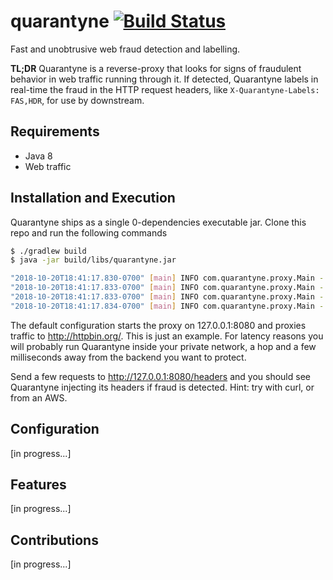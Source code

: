 # quarantyne [![Build Status](https://travis-ci.org/quarantyne/quarantyne.svg?branch=master)](https://travis-ci.org/quarantyne/quarantyne) 
Fast and unobtrusive web fraud detection and labelling.

__TL;DR__ Quarantyne is a reverse-proxy that looks for signs of fraudulent behavior in web traffic running through it. If detected, Quarantyne labels in real-time the fraud in the HTTP request headers, like `X-Quarantyne-Labels: FAS,HDR`, for use by downstream.

## Requirements
- Java 8
- Web traffic

## Installation and Execution
Quarantyne ships as a single 0-dependencies executable jar. Clone this repo and run the following commands

```bash
$ ./gradlew build
$ java -jar build/libs/quarantyne.jar

"2018-10-20T18:41:17.830-0700" [main] INFO com.quarantyne.proxy.Main - ==> quarantyne
"2018-10-20T18:41:17.833-0700" [main] INFO com.quarantyne.proxy.Main - ==> proxy   @ 127.0.0.1:8080
"2018-10-20T18:41:17.833-0700" [main] INFO com.quarantyne.proxy.Main - ==> remote  @ httpbin.org:80
"2018-10-20T18:41:17.834-0700" [main] INFO com.quarantyne.proxy.Main - ==> admin   @ http://127.0.0.1:3231
```

The default configuration starts the proxy on 127.0.0.1:8080 and proxies traffic to http://httpbin.org/. This is just an example. For latency reasons you will probably run Quarantyne inside your private network, a hop and a few milliseconds away from the backend you want to protect.

Send a few requests to http://127.0.0.1:8080/headers and you should see Quarantyne injecting
its headers if fraud is detected. Hint: try with curl, or from an AWS.

## Configuration
[in progress...]

## Features
[in progress...]

## Contributions
[in progress...]
